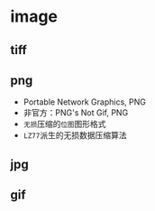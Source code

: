 # image


## tiff

## png

* Portable Network Graphics, PNG
* 非官方：PNG's Not Gif, PNG
* `无损`压缩的`位图`图形格式
* `LZ77`派生的无损数据压缩算法


## jpg

## gif

